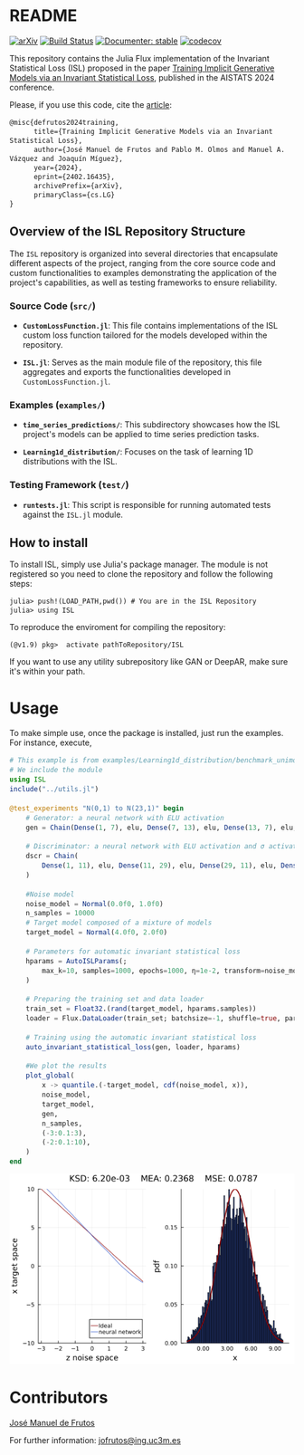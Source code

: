 # README
[![arXiv](https://img.shields.io/badge/arXiv-2402.16435-b31b1b.svg)](https://arxiv.org/abs/2402.16435)
[![Build Status](https://github.com/josemanuel22/ISL/actions/workflows/CI.yml/badge.svg?branch=main)](https://github.com/josemanuel22/ISL/actions/workflows/CI.yml?query=branch%3Amain)
[![Documenter: stable](https://img.shields.io/badge/docs-dev-blue.svg)](https://josemanuel22.github.io/ISL/dev/) [![codecov](https://codecov.io/gh/josemanuel22/AdaptativeBlockLearning/graph/badge.svg?token=DDQPSJ9KWQ)](https://app.codecov.io/gh/josemanuel22/ISL)

This repository contains the Julia Flux implementation of the Invariant Statistical Loss (ISL) proposed in the paper [Training Implicit Generative Models via an Invariant Statistical Loss](https://arxiv.org/abs/2402.16435), published in the AISTATS 2024 conference.

Please, if you use this code, cite the [article](https://arxiv.org/abs/2402.16435):

```
@misc{defrutos2024training,
      title={Training Implicit Generative Models via an Invariant Statistical Loss}, 
      author={José Manuel de Frutos and Pablo M. Olmos and Manuel A. Vázquez and Joaquín Míguez},
      year={2024},
      eprint={2402.16435},
      archivePrefix={arXiv},
      primaryClass={cs.LG}
}
``````

## Overview of the ISL Repository Structure

The `ISL` repository is organized into several directories that encapsulate different aspects of the project, ranging from the core source code and custom functionalities to examples demonstrating the application of the project's capabilities, as well as testing frameworks to ensure reliability.

### Source Code (`src/`)

- **`CustomLossFunction.jl`**: This file contains implementations of the ISL custom loss function tailored for the models developed within the repository.
  
- **`ISL.jl`**: Serves as the main module file of the repository, this file aggregates and exports the functionalities developed in `CustomLossFunction.jl`.

### Examples (`examples/`)

- **`time_series_predictions/`**: This subdirectory showcases how the ISL project's models can be applied to time series prediction tasks. 

- **`Learning1d_distribution/`**: Focuses on the task of learning 1D distributions with the ISL.

### Testing Framework (`test/`)

- **`runtests.jl`**: This script is responsible for running automated tests against the `ISL.jl` module.

## How to install

To install ISL, simply use Julia's package manager. The module is not registered so you need to clone the repository and follow the following steps:

````
julia> push!(LOAD_PATH,pwd()) # You are in the ISL Repository
julia> using ISL
````

To reproduce the enviroment for compiling the repository:
````
(@v1.9) pkg>  activate pathToRepository/ISL
````

If you want to use any utility subrepository like GAN or DeepAR, make sure it's within your path.

# Usage

To make simple use, once the package is installed, just run the examples. For instance, execute,

```julia
# This example is from examples/Learning1d_distribution/benchmark_unimodal.jl
# We include the module
using ISL
include("../utils.jl")

@test_experiments "N(0,1) to N(23,1)" begin
    # Generator: a neural network with ELU activation
    gen = Chain(Dense(1, 7), elu, Dense(7, 13), elu, Dense(13, 7), elu, Dense(7, 1))

    # Discriminator: a neural network with ELU activation and σ activation function in the last layer
    dscr = Chain(
        Dense(1, 11), elu, Dense(11, 29), elu, Dense(29, 11), elu, Dense(11, 1, σ)
    )

    #Noise model
    noise_model = Normal(0.0f0, 1.0f0)
    n_samples = 10000   
    # Target model composed of a mixture of models
    target_model = Normal(4.0f0, 2.0f0)

    # Parameters for automatic invariant statistical loss
    hparams = AutoISLParams(;
        max_k=10, samples=1000, epochs=1000, η=1e-2, transform=noise_model
    )

    # Preparing the training set and data loader
    train_set = Float32.(rand(target_model, hparams.samples))
    loader = Flux.DataLoader(train_set; batchsize=-1, shuffle=true, partial=false)

    # Training using the automatic invariant statistical loss
    auto_invariant_statistical_loss(gen, loader, hparams)

    #We plot the results
    plot_global(
        x -> quantile.(-target_model, cdf(noise_model, x)),
        noise_model,
        target_model,
        gen,
        n_samples,
        (-3:0.1:3),
        (-2:0.1:10),
    )
end
```
![Example Image](./readme_images_1.png)

# Contributors

[José Manuel de Frutos](https://josemanuel22.github.io/)

For further information: jofrutos@ing.uc3m.es
